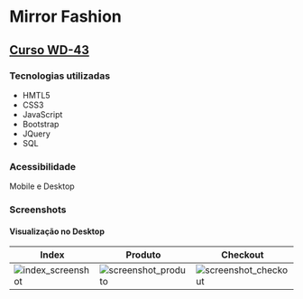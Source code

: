 # Mirror Fashion

## [Curso WD-43](https://www.caelum.com.br/curso-html-css-javascript/)


### Tecnologias utilizadas

* HMTL5
* CSS3
* JavaScript
* Bootstrap 
* JQuery
* SQL

### Acessibilidade

Mobile e Desktop 

### Screenshots

#### Visualização no Desktop 


   Index   |   Produto   |   Checkout   
-----------|-------------|--------------
 ![index_screenshot](https://user-images.githubusercontent.com/55674918/72686896-5a8c3200-3acf-11ea-9c40-d8bbc05cb792.PNG) | ![screenshot_produto](https://user-images.githubusercontent.com/55674918/72686761-5875a380-3ace-11ea-9fce-000d9bf21f25.PNG) | ![screenshot_checkout](https://user-images.githubusercontent.com/55674918/72686777-6fb49100-3ace-11ea-8964-735ea7875725.PNG)

